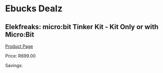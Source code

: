 
# Ebucks Dealz
## Elekfreaks: micro:bit Tinker Kit - Kit Only or with Micro:Bit
[Product Page](https://www.ebucks.com/web/shop/productSelected.do?prodId=1190808910&catId=375509364)

Price: R699.00

Savings: 


	